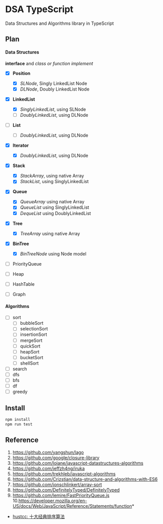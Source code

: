 # DSA TypeScript

Data Structures and Algorithms library in TypeScript

## Plan

#### Data Structures

**interface** and *class or function implement*

- [x] **Position**
    - [x] *SLNode*, Singly LinkedList Node
    - [x] *DLNode*, Doubly LinkedList Node
  
- [x] **LinkedList**
    - [x] *SinglyLinkedList*, using SLNode
    - [ ] *DoublyLinkedList*, using DLNode
  
- [ ] **List**
  - [ ] *DoublyLinkedList*, using DLNode
  
- [x] **Iterator**
  - [x] *DoublyLinkedList*, using DLNode
  
- [x] **Stack**
    - [x] *StackArray*, using native Array
    - [x] *StackList*, using SinglyLinkedList
  
- [x] **Queue**
    - [x] *QueueArray* using native Array
    - [x] *QueueList* using SinglyLinkedList
    - [x] *DequeList* using DoublyLinkedList

- [x] **Tree**
  - [x] *TreeArray* using native Array

- [x] **BinTree**
  - [x] *BinTreeNode* using Node model
  
- [ ] PriorityQueue
  
- [ ] Heap
  
- [ ] HashTable
  
- [ ] Graph

#### Algorithms

- [ ] sort
    - [ ] bubbleSort
    - [ ] selectionSort
    - [ ] insertionSort
    - [ ] mergeSort
    - [ ] quickSort
    - [ ] heapSort
    - [ ] bucketSort
    - [ ] shellSort
- [ ] search
- [ ] dfs
- [ ] bfs
- [ ] df
- [ ] greedy

## Install

```bash
npm install
npm run test
```

## Reference

1. https://github.com/yangshun/lago
2. https://github.com/google/closure-library
3. https://github.com/loiane/javascript-datastructures-algorithms
4. https://github.com/jeffzh4ng/iruka
5. https://github.com/trekhleb/javascript-algorithms
6. https://github.com/Crizstian/data-structure-and-algorithms-with-ES6
7. https://github.com/jonschlinkert/array-sort
8. https://github.com/DefinitelyTyped/DefinitelyTyped
9. https://github.com/lemire/FastPriorityQueue.js
10.https://developer.mozilla.org/en-US/docs/Web/JavaScript/Reference/Statements/function*

- [hustcc: 十大经典排序算法](https://sort.hust.cc/)
